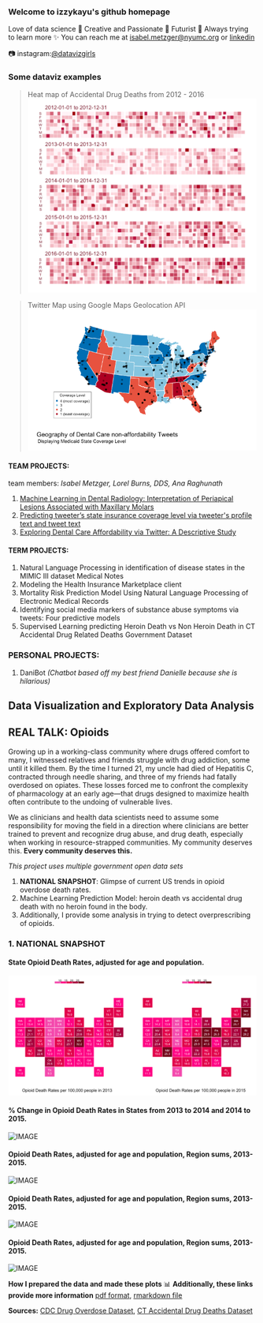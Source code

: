 ### Welcome to izzykayu's github homepage
Love of data science :crystal_ball: Creative and Passionate :pencil: Futurist :green_heart: Always trying to learn more :sparkles: You can reach me at [isabel.metzger@nyumc.org](isabel.metzger@nyumc.org) or [linkedin](https://www.linkedin.com/in/isabelmetzger)

:camera: instagram:[@datavizgirls](https://www.instagram.com/datavizgirls/)

### Some dataviz examples
>Heat map of Accidental Drug Deaths from 2012 - 2016
![Heat map of Accidental Drug Deaths from 2012 - 2016](calendar.png)

>Twitter Map using Google Maps Geolocation API
![IMAGE](mapwithcoveragelevel.png)

#### TEAM PROJECTS:
team members: _Isabel Metzger, Lorel Burns, DDS, Ana Raghunath_
1. [Machine Learning in Dental Radiology: Interpretation of Periapical Lesions Associated with Maxillary Molars](izzykayu.github.io/twitterdental.md)
2. [Predicting tweeter’s state insurance coverage level via tweeter's profile text and tweet text](izzykayu.github.io/twitterdental.md)
3. [Exploring Dental Care Affordability via Twitter: A Descriptive Study](izzykayu.github.io/twitterdental.md)

#### TERM PROJECTS:
1. Natural Language Processing in identification of disease states in the MIMIC III dataset Medical Notes
2. Modeling the Health Insurance Marketplace client
3. Mortality Risk Prediction Model Using Natural Language Processing of Electronic Medical Records
4. Identifying social media markers of substance abuse symptoms via tweets: Four predictive models
5. Supervised Learning predicting Heroin Death vs Non Heroin Death in CT Accidental Drug Related Deaths Government Dataset 

### PERSONAL PROJECTS:
1. DaniBot _(Chatbot based off my best friend Danielle because she is hilarious)_

## Data Visualization and Exploratory Data Analysis
## REAL TALK: Opioids
Growing up in a working-class community where drugs offered comfort to many, I witnessed relatives and friends struggle with drug addiction, some until it killed them. By the time I turned 21, my uncle had died of Hepatitis C, contracted through needle sharing, and three of my friends had fatally overdosed on opiates. These losses forced me to confront the complexity of pharmacology at an early age—that drugs designed to maximize health often contribute to the undoing of vulnerable lives.

We as clinicians and health data scientists need to assume some responsibility for moving the field in a direction where clinicians are better trained to prevent and recognize drug abuse, and drug death, especially when working in resource-strapped communities. My community deserves this. **Every community deserves this.**

_This project uses multiple government open data sets_
1. **NATIONAL SNAPSHOT**: Glimpse of current US trends in opioid overdose death rates.
2. Machine Learning Prediction Model: heroin death vs accidental drug death with no heroin found in the body.
3. Additionally, I provide some analysis in trying to detect overprescribing of opioids.
### 1. NATIONAL SNAPSHOT
#### State Opioid Death Rates, adjusted for age and population.
![IMAGE](maps.png)
#### % Change in Opioid Death Rates in States from 2013 to 2014 and 2014 to 2015.
![IMAGE](.png)
#### Opioid Death Rates, adjusted for age and population, Region sums, 2013-2015.
![IMAGE](D.png)
#### Opioid Death Rates, adjusted for age and population, Region sums, 2013-2015.
![IMAGE](.png)
#### Opioid Death Rates, adjusted for age and population, Region sums, 2013-2015.
![IMAGE](.png)

**How I prepared the data and made these plots** :bar_chart: **Additionally, these links provide more information**
[pdf format](https://github.com/izzykayu/izzykayu.github.io/blob/master/national/graphsglimpse.pdf),
[rmarkdown file](https://github.com/izzykayu/izzykayu.github.io/blob/master/national/graphsglimpse.Rmd)

**Sources:**
[CDC Drug Overdose Dataset](https://www.cdc.gov/drugoverdose/data/statedeaths.html),
[CT Accidental Drug Deaths Dataset](https://catalog.data.gov/dataset/accidental-drug-related-deaths-january-2012-sept-2015)
